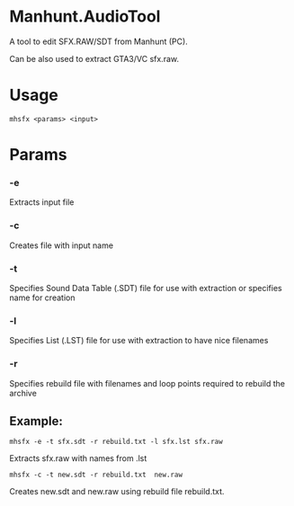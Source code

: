 # Manhunt.AudioTool
A tool to edit SFX.RAW/SDT from Manhunt (PC).

Can be also used to extract GTA3/VC sfx.raw.


# Usage

`mhsfx <params> <input>`

# Params

### -e
Extracts input file

### -c 
Creates file with input name

### -t
Specifies Sound Data Table (.SDT) file for use with extraction or specifies name for creation

### -l
Specifies List (.LST) file for use with extraction to have nice filenames

### -r 
Specifies rebuild file with filenames and loop points required to rebuild the archive



## Example:

`mhsfx -e -t sfx.sdt -r rebuild.txt -l sfx.lst sfx.raw`

 Extracts sfx.raw with names from .lst
 
 `mhsfx -c -t new.sdt -r rebuild.txt  new.raw`

 Creates new.sdt and new.raw using rebuild file rebuild.txt.
